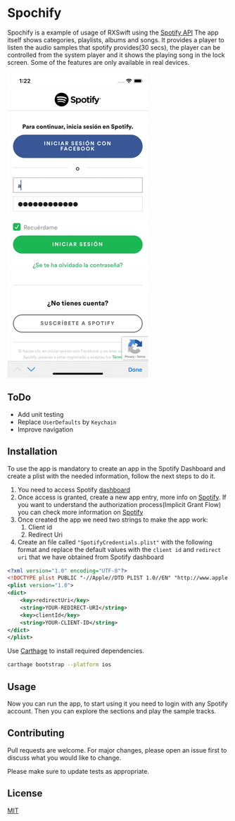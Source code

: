 # Spochify

Spochify is a example of usage of RXSwift using the [Spotify API](https://developer.spotify.com/documentation/web-api/) 
The app itself shows categories, playlists, albums and songs. It provides a player to listen the audio samples that spotify provides(30 secs), the player can be controlled from the system player and it shows the playing song in the lock screen. Some of the features are only available in real devices.

![Alt Spochify](https://github.com/albertopeam/spochify/blob/master/art/spochify.gif)

## ToDo
* Add unit testing
* Replace `UserDefaults` by `Keychain`
* Improve navigation

## Installation

To use the app is mandatory to create an app in the Spotify Dashboard and create a plist with the needed information, follow the next steps to do it.

1. You need to access Spotify [dashboard](https://developer.spotify.com/dashboard/)
2. Once access is granted, create a new app entry, more info on [Spotify](https://developer.spotify.com/documentation/general/guides/app-settings/). If you want to understand the authorization process(Implicit Grant Flow) you can check more information on [Spotify](https://developer.spotify.com/documentation/general/guides/authorization-guide/#implicit-grant-flow)
3. Once created the app we need two strings to make the app work:
   1. Client id
   2. Redirect Uri
4. Create an file called `"SpotifyCredentials.plist"` with the following format and replace the default values with the `client id` and `redirect uri` that we have obtained from Spotify dashboard
```xml
<?xml version="1.0" encoding="UTF-8"?>
<!DOCTYPE plist PUBLIC "-//Apple//DTD PLIST 1.0//EN" "http://www.apple.com/DTDs/PropertyList-1.0.dtd">
<plist version="1.0">
<dict>
	<key>redirectUri</key>
	<string>YOUR-REDIRECT-URI</string>
	<key>clientId</key>
	<string>YOUR-CLIENT-ID</string>
</dict>
</plist>
```

Use [Carthage](https://github.com/Carthage/Carthage) to install required dependencies.

```bash
carthage bootstrap --platform ios
```

## Usage

Now you can run the app, to start using it you need to login with any Spotify account. Then you can explore the sections and play the sample tracks.

## Contributing
Pull requests are welcome. For major changes, please open an issue first to discuss what you would like to change.

Please make sure to update tests as appropriate.

## License
[MIT](https://choosealicense.com/licenses/mit/)